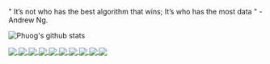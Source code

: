 " It’s not who has the best algorithm that wins; It’s who has the most data " - Andrew Ng.

![Phuog's github stats](https://github-readme-stats-git-masterrstaa-rickstaa.vercel.app/api?username=danghoangphuong&show_icons=true&theme=vision-friendly-dark&hide=contribs,prs,issues)

<a href="https://github.com/danghoangphuong/KMeans-Visualisation">
  <!-- Change the `github-readme-stats.anuraghazra1.vercel.app` to `github-readme-stats.vercel.app`  -->
  <img align="center" src="https://github-readme-stats.anuraghazra1.vercel.app/api/pin/?username=danghoangphuong&repo=KMeans-Visualisation&theme=chartreuse-dark" />
</a>
<a href="https://github.com/danghoangphuong/KMeans-Picture-Compress/">
  <!-- Change the `github-readme-stats.anuraghazra1.vercel.app` to `github-readme-stats.vercel.app`  -->
  <img align="center" src="https://github-readme-stats.anuraghazra1.vercel.app/api/pin/?username=danghoangphuong&repo=KMeans-Picture-Compress&theme=chartreuse-dark" />
</a>

<a href="https://github.com/danghoangphuong/Semantic_Segmentation-UNet-Pytorch/">
  <!-- Change the `github-readme-stats.anuraghazra1.vercel.app` to `github-readme-stats.vercel.app`  -->
  <img align="center" src="https://github-readme-stats.anuraghazra1.vercel.app/api/pin/?username=danghoangphuong&repo=Semantic_Segmentation-UNet-Pytorch&theme=jolly" />
</a>
<a href="https://github.com/danghoangphuong/FineTuning_VGG16_Pytorch/">
  <!-- Change the `github-readme-stats.anuraghazra1.vercel.app` to `github-readme-stats.vercel.app`  -->
  <img align="center" src="https://github-readme-stats.anuraghazra1.vercel.app/api/pin/?username=danghoangphuong&repo=FineTuning_VGG16_Pytorch&theme=jolly" />
</a>

<a href="https://github.com/danghoangphuong/GradientDescent_in_LinearRegression/">
  <!-- Change the `github-readme-stats.anuraghazra1.vercel.app` to `github-readme-stats.vercel.app`  -->
  <img align="center" src="https://github-readme-stats.anuraghazra1.vercel.app/api/pin/?username=danghoangphuong&repo=GradientDescent_in_LinearRegression&theme=vision-friendly-dark" />
</a> 

<a href="https://github.com/danghoangphuong/LinearRegression">
  <!-- Change the `github-readme-stats.anuraghazra1.vercel.app` to `github-readme-stats.vercel.app`  -->
  <img align="center" src="https://github-readme-stats.anuraghazra1.vercel.app/api/pin/?username=danghoangphuong&repo=LinearRegression&theme=vision-friendly-dark" />
</a> 
<a href="https://github.com/danghoangphuong/KNN-MNIST_handwritten_digits">
  <!-- Change the `github-readme-stats.anuraghazra1.vercel.app` to `github-readme-stats.vercel.app`  -->
  <img align="center" src="https://github-readme-stats.anuraghazra1.vercel.app/api/pin/?username=danghoangphuong&repo=KNN-MNIST_handwritten_digits&theme=yeblu" />
</a> 
<a href="https://github.com/danghoangphuong/KNN-IrisFlower">
  <!-- Change the `github-readme-stats.anuraghazra1.vercel.app` to `github-readme-stats.vercel.app`  -->
  <img align="center" src="https://github-readme-stats.anuraghazra1.vercel.app/api/pin/?username=danghoangphuong&repo=KNN-IrisFlower&theme=yeblu" />
</a> 
<a href="https://github.com/danghoangphuong/MP3_player_GUI">
  <!-- Change the `github-readme-stats.anuraghazra1.vercel.app` to `github-readme-stats.vercel.app`  -->
  <img align="center" src="https://github-readme-stats.anuraghazra1.vercel.app/api/pin/?username=danghoangphuong&repo=MP3_player_GUI&theme=blue-green" />
</a> 
<a href="https://github.com/danghoangphuong/ASCII-ColorImage/">
  <!-- Change the `github-readme-stats.anuraghazra1.vercel.app` to `github-readme-stats.vercel.app`  -->
  <img align="center" src="https://github-readme-stats.anuraghazra1.vercel.app/api/pin/?username=danghoangphuong&repo=ASCII-ColorImage&theme=blue-green" />
</a>
